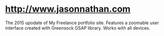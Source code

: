 http://www.jasonnathan.com
======================

The 2015 upodate of My Freelance portfolio site. Features a zoomable user interface created with Greensock GSAP library.
Works with all devices.
